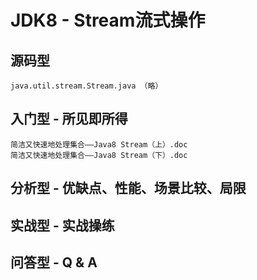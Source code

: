 # JDK8 - Stream流式操作

## 源码型
    java.util.stream.Stream.java （略）

## 入门型 - 所见即所得
    简洁又快速地处理集合——Java8 Stream（上）.doc
    简洁又快速地处理集合——Java8 Stream（下）.doc

## 分析型 - 优缺点、性能、场景比较、局限

## 实战型 - 实战操练

## 问答型 - Q & A